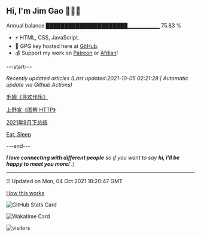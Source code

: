 
<h2>Hi, I'm Jim Gao 👋👨‍💻</h2>

Annual balance    ██████████████████████▁▁▁▁▁▁▁▁   75.83 %

- ⚡ HTML, CSS, JavaScript.
- 🔑 GPG key hosted here at [GitHub](https://github.com/tianheg.gpg).
- 💰 Support my work on [Patreon](https://www.patreon.com/tianheg) or [Afdian](https://afdian.net/@tianheg)!

---start---

*Recently updated articles (Last updated:2021-10-05 02:21:28 | Automatic update via Github Actions)*

[毛姆《寻欢作乐》](https://blog.yidajiabei.xyz/posts/maugham-cakes-and-ale/)

[上野宣《图解 HTTP》](https://blog.yidajiabei.xyz/posts/graphical-http/)

[2021年9月下总结](https://blog.yidajiabei.xyz/posts/2021-sept-down-summary/)

[Eat, Sleep](https://blog.yidajiabei.xyz/en/posts/eat-sleep/)

---end---

<em><b>I love connecting with different people</b> so if you want to say <b>hi, I'll be happy to meet you more!</b> :)</em>

---

⏰ Updated on Mon, 04 Oct 2021 18:20:47 GMT

[How this works](https://github.com/tianheg/tianheg/issues/1)

![GitHub Stats Card](https://tianheg-readme-stats.vercel.app/api?username=tianheg&show_icons=true)

![Wakatime Card](https://tianheg-readme-stats.vercel.app/api/wakatime?username=tianheg&layout=compact)

<img src="https://tianheg-visitor-badge.glitch.me/badge?page_id=tianheg" alt="visitors" />
